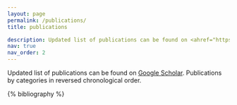```yaml
---
layout: page
permalink: /publications/
title: publications

description: Updated list of publications can be found on <ahref="https://scholar.google.com/citations?user=OCTHQj4AAAAJ"> Google Scholar</a>. Publications by categories in reversed chronological order.
nav: true
nav_order: 2
---
```

Updated list of publications can be found on [Google Scholar](https://scholar.google.com/citations?user=OCTHQj4AAAAJ). Publications by categories in reversed chronological order.
<!-- _pages/publications.md -->
<div class="publications">

{% bibliography %}

</div>
